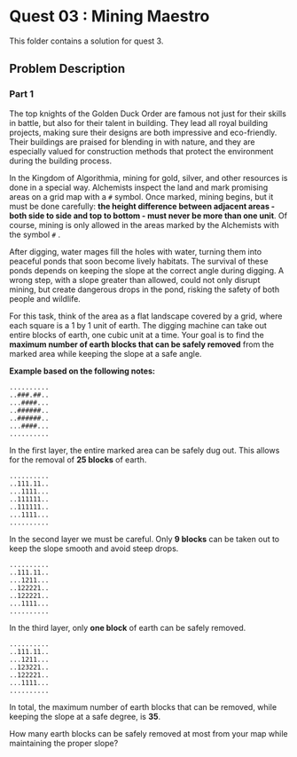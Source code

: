 # Quest 03 : Mining Maestro

This folder contains a solution for quest 3.

## Problem Description

### Part 1

The top knights of the Golden Duck Order are famous not just for their skills in battle, but also for their talent in building. They lead all royal building projects, making sure their designs are both impressive and eco-friendly. Their buildings are praised for blending in with nature, and they are especially valued for construction methods that protect the environment during the building process.

In the Kingdom of Algorithmia, mining for gold, silver, and other resources is done in a special way. Alchemists inspect the land and mark promising areas on a grid map with a `#` symbol. Once marked, mining begins, but it must be done carefully: **the height difference between adjacent areas - both side to side and top to bottom - must never be more than one unit**. Of course, mining is only allowed in the areas marked by the Alchemists with the symbol `#` .

After digging, water mages fill the holes with water, turning them into peaceful ponds that soon become lively habitats. The survival of these ponds depends on keeping the slope at the correct angle during digging. A wrong step, with a slope greater than allowed, could not only disrupt mining, but create dangerous drops in the pond, risking the safety of both people and wildlife.

For this task, think of the area as a flat landscape covered by a grid, where each square is a 1 by 1 unit of earth. The digging machine can take out entire blocks of earth, one cubic unit at a time. Your goal is to find the **maximum number of earth blocks that can be safely removed** from the marked area while keeping the slope at a safe angle.

**Example based on the following notes:**

```
..........
..###.##..
...####...
..######..
..######..
...####...
..........
```

In the first layer, the entire marked area can be safely dug out. This allows for the removal of **25 blocks** of earth.

```
..........
..111.11..
...1111...
..111111..
..111111..
...1111...
..........
```

In the second layer we must be careful. Only **9 blocks** can be taken out to keep the slope smooth and avoid steep drops.

```
..........
..111.11..
...1211...
..122221..
..122221..
...1111...
..........
```

In the third layer, only **one block** of earth can be safely removed.

```
..........
..111.11..
...1211...
..123221..
..122221..
...1111...
..........
```

In total, the maximum number of earth blocks that can be removed, while keeping the slope at a safe degree, is **35**.

How many earth blocks can be safely removed at most from your map while maintaining the proper slope?